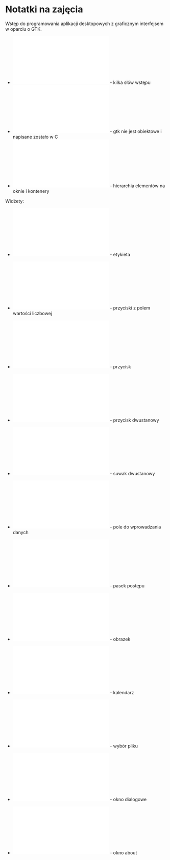 # Notatki na zajęcia

Wstęp do programowania aplikacji desktopowych z graficznym interfejsem w oparciu o GTK.

* ![Wstęp](cpp_gtk_wstep.md) - kilka słów wstępu
* ![Obiektowość](cpp_gtk_obiektowosc.md) - gtk nie jest obiektowe i napisane zostało w C
* ![Hierarchia](cpp_gtk_hierarchia.md) - hierarchia elementów na oknie i kontenery

Widżety:
* ![Label](cpp_gtk_label.md) - etykieta
* ![SpinButton](cpp_gtk_spinbutton.md) - przyciski z polem wartości liczbowej
* ![Button](cpp_gtk_button.md) - przycisk
* ![ToggleButton](cpp_gtk_togglebutton.md) - przycisk dwustanowy
* ![Switch](cpp_gtk_switch.md) - suwak dwustanowy
* ![Entry](cpp_gtk_entry.md) - pole do wprowadzania danych
* ![ProgressBar](cpp_gtk_progressbar.md) - pasek postępu
  
* ![Images](cpp_gtk_images.md) - obrazek
* ![Calendar](cpp_gtk_calendar.md) - kalendarz
* ![Images](cpp_gtk_filechooser.md) - wybór pliku
* ![Dialog](cpp_gtk_dialog.md) - okno dialogowe
* ![AboutDialog](cpp_gtk_aboutdialog.md) - okno about
